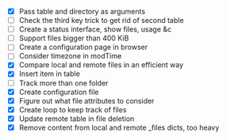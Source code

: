- [x] Pass table and directory as arguments
- [ ] Check the third key trick to get rid of second table
- [ ] Create a status interface, show files, usage &c
- [ ] Support files bigger than 400 KiB
- [ ] Create a configuration page in browser
- [ ] Consider timezone in modTime
- [x] Compare local and remote files in an efficient way
- [x] Insert item in table
- [ ] Track more than one folder
- [x] Create configuration file
- [x] Figure out what file attributes to consider
- [x] Create loop to keep track of files
- [x] Update remote table in file deletion
- [x] Remove content from local and remote \_files dicts, too heavy
